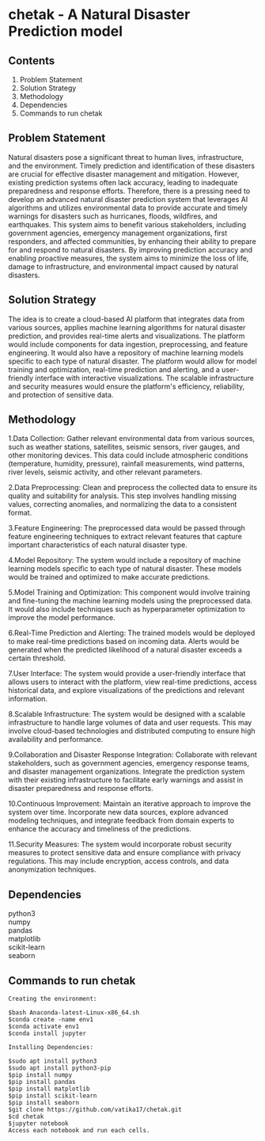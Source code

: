 # chetak - A Natural Disaster Prediction model
## Contents
1. Problem Statement<br>
2. Solution Strategy<br>
3. Methodology<br>
4. Dependencies<br>
5. Commands to run chetak<br>
## Problem Statement
Natural disasters pose a significant threat to human lives, infrastructure, and the environment. Timely prediction and identification of these disasters are crucial for effective disaster management and mitigation. However, existing prediction systems often lack accuracy, leading to inadequate preparedness and response efforts. Therefore, there is a pressing need to develop an advanced natural disaster prediction system that leverages AI algorithms and utilizes environmental data to provide accurate and timely warnings for disasters such as hurricanes, floods, wildfires, and earthquakes. This system aims to benefit various stakeholders, including government agencies, emergency management organizations, first responders, and affected communities, by enhancing their ability to prepare for and respond to natural disasters. By improving prediction accuracy and enabling proactive measures, the system aims to minimize the loss of life, damage to infrastructure, and environmental impact caused by natural disasters.
<br>
## Solution Strategy
The idea is to create a cloud-based AI platform that integrates data from various sources, applies machine learning algorithms for natural disaster prediction, and provides real-time alerts and visualizations. The platform would include components for data ingestion, preprocessing, and feature engineering. It would also have a repository of machine learning models specific to each type of natural disaster. The platform would allow for model training and optimization, real-time prediction and alerting, and a user-friendly interface with interactive visualizations. The scalable infrastructure and security measures would ensure the platform's efficiency, reliability, and protection of sensitive data.
<br>
## Methodology
1.Data Collection: Gather relevant environmental data from various sources, such as weather stations, satellites, seismic sensors, river gauges, and other monitoring devices. This data could include atmospheric conditions (temperature, humidity, pressure), rainfall measurements, wind patterns, river levels, seismic activity, and other relevant parameters.

2.Data Preprocessing: Clean and preprocess the collected data to ensure its quality and suitability for analysis. This step involves handling missing values, correcting anomalies, and normalizing the data to a consistent format.

3.Feature Engineering: The preprocessed data would be passed through feature engineering techniques to extract relevant features that capture important characteristics of each natural disaster type.

4.Model Repository: The system would include a repository of machine learning models specific to each type of natural disaster. These models would be trained and optimized to make accurate predictions.

5.Model Training and Optimization: This component would involve training and fine-tuning the machine learning models using the preprocessed data. It would also include techniques such as hyperparameter optimization to improve the model performance.

6.Real-Time Prediction and Alerting: The trained models would be deployed to make real-time predictions based on incoming data. Alerts would be generated when the predicted likelihood of a natural disaster exceeds a certain threshold.

7.User Interface: The system would provide a user-friendly interface that allows users to interact with the platform, view real-time predictions, access historical data, and explore visualizations of the predictions and relevant information.

8.Scalable Infrastructure: The system would be designed with a scalable infrastructure to handle large volumes of data and user requests. This may involve cloud-based technologies and distributed computing to ensure high availability and performance.

9.Collaboration and Disaster Response Integration: Collaborate with relevant stakeholders, such as government agencies, emergency response teams, and disaster management organizations. Integrate the prediction system with their existing infrastructure to facilitate early warnings and assist in disaster preparedness and response efforts.

10.Continuous Improvement: Maintain an iterative approach to improve the system over time. Incorporate new data sources, explore advanced modeling techniques, and integrate feedback from domain experts to enhance the accuracy and timeliness of the predictions.

11.Security Measures: The system would incorporate robust security measures to protect sensitive data and ensure compliance with privacy regulations. This may include encryption, access controls, and data anonymization techniques.
<br>
## Dependencies
python3<br>
numpy<br>
pandas<br>
matplotlib<br>
scikit-learn<br>
seaborn<br>
## Commands to run chetak
~~~~
Creating the environment:

$bash Anaconda-latest-Linux-x86_64.sh
$conda create -name env1
$conda activate env1
$conda install jupyter

Installing Dependencies:

$sudo apt install python3
$sudo apt install python3-pip
$pip install numpy
$pip install pandas
$pip install matplotlib
$pip install scikit-learn
$pip install seaborn
$git clone https://github.com/vatika17/chetak.git
$cd chetak
$jupyter notebook
Access each notebook and run each cells.
~~~~
